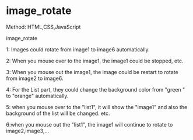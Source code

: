 # image_rotate
Method: HTML,CSS,JavaScript

image_rotate

1: Images could rotate from image1 to image6 automatically.

2: When you mouse over to the image1, the image1 could be stopped, etc.

3: When you mouse out the image1, the image could be restart to rotate from image2 to image6.

4: For the List part, they could change the background color from "green " to "orange" automatically.

5: when you mouse over to the "list1", it will show the "image1" and also the background of the list will be changed. etc.

6:when you mouse out the "list1", the image1 will continue to rotate to image2,image3,…
